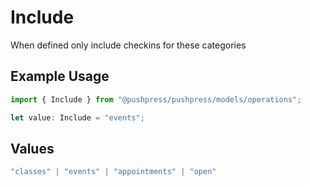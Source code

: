 # Include

When defined only include checkins for these categories

## Example Usage

```typescript
import { Include } from "@pushpress/pushpress/models/operations";

let value: Include = "events";
```

## Values

```typescript
"classes" | "events" | "appointments" | "open"
```